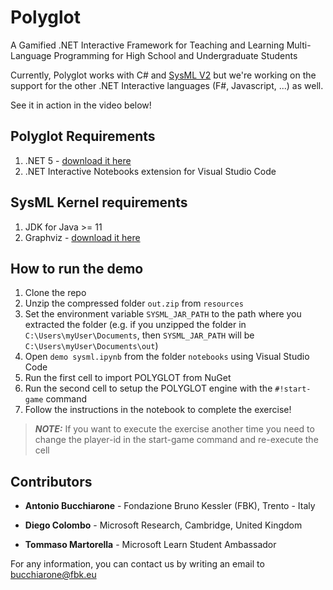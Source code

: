 # Polyglot

A Gamified .NET Interactive Framework for Teaching and Learning Multi-Language Programming for High School and Undergraduate Students

Currently, Polyglot works with C# and [SysML V2](https://www.omgsysml.org/SysML-2.htm) but we're working on the support for the other .NET Interactive languages (F#, Javascript, ...) as well.

See it in action in the video below!

## Polyglot Requirements

1. .NET 5 - [download it here](https://dotnet.microsoft.com/download)
2. .NET Interactive Notebooks extension for Visual Studio Code

## SysML Kernel requirements

1. JDK for Java >= 11
2. Graphviz - [download it here](https://graphviz.org/download/)

## How to run the demo

1. Clone the repo
2. Unzip the compressed folder ```out.zip``` from ```resources```
3. Set the environment variable ```SYSML_JAR_PATH``` to the path where you extracted the folder (e.g. if you unzipped the folder in ```C:\Users\myUser\Documents```, then ```SYSML_JAR_PATH``` will be ```C:\Users\myUser\Documents\out```)
4. Open ```demo sysml.ipynb``` from the folder ```notebooks``` using Visual Studio Code
5. Run the first cell to import POLYGLOT from NuGet
6. Run the second cell to setup the POLYGLOT engine with the ```#!start-game``` command
7. Follow the instructions in the notebook to complete the exercise!

> **_NOTE:_**  If you want to execute the exercise another time you need to change the player-id in the start-game command and re-execute the cell

## Contributors

- **Antonio Bucchiarone** - Fondazione Bruno Kessler (FBK), Trento - Italy

- **Diego Colombo** - Microsoft Research, Cambridge, United Kingdom

- **Tommaso Martorella** - Microsoft Learn Student Ambassador

For any information, you can contact us by writing an email to bucchiarone@fbk.eu
